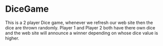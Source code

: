 # DiceGame
This is a 2 player Dice game, whenever we refresh our web site then the dice are thrown randomly. Player 1 and Player 2 both have there own dice and the web site will announce a winner depending on whose dice value is higher.
